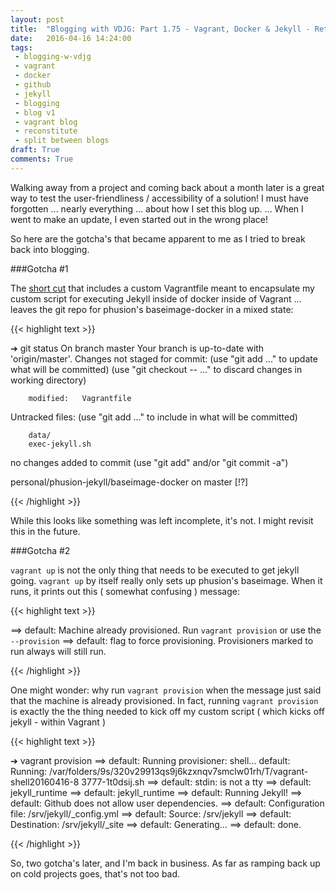 ```yaml
---
layout: post
title:  "Blogging with VDJG: Part 1.75 - Vagrant, Docker & Jekyll - Return from the Void"
date:   2016-04-16 14:24:00
tags:
 - blogging-w-vdjg
 - vagrant
 - docker
 - github
 - jekyll
 - blogging
 - blog v1
 - vagrant blog
 - reconstitute
 - split between blogs
draft: True
comments: True
---
```


Walking away from a project and coming back about a month later is a great way to test the user-friendliness / accessibility of a solution! I must have forgotten ... nearly everything ... about how I set this blog up. ... When I went to make an update, I even started out in the wrong place!

So here are the gotcha's that became apparent to me as I tried to break back into blogging.

###Gotcha #1

The [short cut](../2016-03-08-blogging-with-vagrant-docker-jekyll-shortcut) that includes a custom Vagrantfile meant to encapsulate my custom script for executing Jekyll inside of docker inside of Vagrant ... leaves the git repo for phusion's baseimage-docker in a mixed state:

{{< highlight text >}}

➔ git status
On branch master
Your branch is up-to-date with 'origin/master'.
Changes not staged for commit:
  (use "git add <file>..." to update what will be committed)
  (use "git checkout -- <file>..." to discard changes in working directory)

        modified:   Vagrantfile

Untracked files:
  (use "git add <file>..." to include in what will be committed)

        data/
        exec-jekyll.sh

no changes added to commit (use "git add" and/or "git commit -a")

personal/phusion-jekyll/baseimage-docker on master [!?]

{{< /highlight >}}

While this looks like something was left incomplete, it's not. I might revisit this in the future.

###Gotcha #2

`vagrant up` is not the only thing that needs to be executed to get jekyll going. `vagrant up` by itself really only sets up phusion's baseimage. When it runs, it prints out this ( somewhat confusing ) message:

{{< highlight text >}}

==> default: Machine already provisioned. Run `vagrant provision` or use the `--provision`
==> default: flag to force provisioning. Provisioners marked to run always will still run.

{{< /highlight >}}

One might wonder: why run `vagrant provision` when the message just said that the machine is already provisioned. In fact, running `vagrant provision` is exactly the the thing needed to kick off my custom script ( which kicks off jekyll - within Vagrant )

{{< highlight text >}}

➔ vagrant provision
==> default: Running provisioner: shell...
    default: Running: /var/folders/9s/320v29913qs9j6kzxnqv7smclw01rh/T/vagrant-shell20160416-8
3777-1t0dsij.sh
==> default: stdin: is not a tty
==> default: jekyll_runtime
==> default: jekyll_runtime
==> default: Running Jekyll!
==> default: Github does not allow user dependencies.
==> default: Configuration file: /srv/jekyll/_config.yml
==> default:             Source: /srv/jekyll
==> default:        Destination: /srv/jekyll/_site
==> default:       Generating...
==> default:                     done.

{{< /highlight >}}

So, two gotcha's later, and I'm back in business. As far as ramping back up on cold projects goes, that's not too bad.

<!--stackedit_data:
eyJoaXN0b3J5IjpbMTE5ODM1NzIzXX0=
-->
